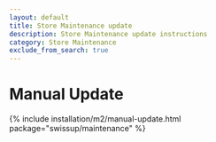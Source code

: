 ```yaml
---
layout: default
title: Store Maintenance update
description: Store Maintenance update instructions
category: Store Maintenance
exclude_from_search: true
---
```


# Manual Update

{% include installation/m2/manual-update.html package="swissup/maintenance" %}
